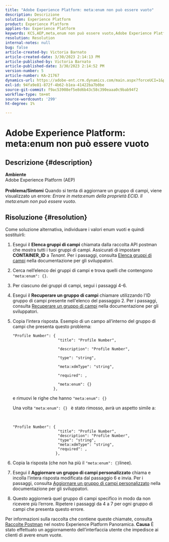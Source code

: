 ```yaml
---
title: "Adobe Experience Platform: meta:enum non può essere vuoto"
description: Descrizione
solution: Experience Platform
product: Experience Platform
applies-to: Experience Platform
keywords: KCS,AEP,meta,enum non può essere vuoto,Adobe Experience Platform,aggiorna gruppi di campi,soluzione alternativa,risoluzione dei problemi
resolution: Resolution
internal-notes: null
bug: false
article-created-by: Victoria Barnato
article-created-date: 3/30/2023 2:14:13 PM
article-published-by: Victoria Barnato
article-published-date: 3/30/2023 2:14:52 PM
version-number: 5
article-number: KA-21767
dynamics-url: https://adobe-ent.crm.dynamics.com/main.aspx?forceUCI=1&pagetype=entityrecord&etn=knowledgearticle&id=d7918023-05cf-ed11-b597-6045bd0065b6
exl-id: 94fa9e81-872f-4b62-b1ea-41422ba7b0be
source-git-commit: f9ac53908ef5e8d6b43c58c390eaaa0c9bab94f2
workflow-type: tm+mt
source-wordcount: '299'
ht-degree: 1%

---
```


# Adobe Experience Platform: meta:enum non può essere vuoto

## Descrizione {#description}

<b>Ambiente</b><br>Adobe Experience Platform (AEP)<br><br><b>Problema/Sintomi</b>
Quando si tenta di aggiornare un gruppo di campi, viene visualizzato un errore: *Errore in meta:enum della proprietà ECID. Il meta:enum non può essere vuoto.*


## Risoluzione {#resolution}


Come soluzione alternativa, individuare i valori enum vuoti e quindi sostituirli:

1. Esegui il <b>Elenca gruppi di campi</b> chiamata dalla raccolta API postman che mostra tutti i tuoi gruppi di campi. Assicurati di impostare <b>CONTAINER_ID</b> a *Tenant*. Per i passaggi, consulta [Elenca gruppi di campi](https://developer.adobe.com/experience-platform-apis/references/schema-registry/#tag/Field-groups/operation/listFieldGroups) nella documentazione per gli sviluppatori.
2. Cerca nell’elenco dei gruppi di campi e trova quelli che contengono `"meta:enum": {}`.
3. Per ciascuno dei gruppi di campi, segui i passaggi 4-6.
4. Esegui il <b>Recuperare un gruppo di campi</b> chiamare utilizzando l&#39;ID gruppo di campi presente nell&#39;elenco del passaggio 2. Per i passaggi, consulta [Recuperare un gruppo di campi](https://developer.adobe.com/experience-platform-apis/references/schema-registry/#tag/Field-groups/operation/retrieveFieldGroup) nella documentazione per gli sviluppatori.
5. Copia l’intera risposta. Esempio di un campo all’interno del gruppo di campi che presenta questo problema:




   ```clike
   "Profile Number": { 
                       "title": "Profile Number",                                     
                       "description": "Profile Number",                                    
                       "type": "string",                                     
                       "meta:xdmType": "string",                                    
                       "required": ,                                    
                       "meta:enum": {}                               
                     },
   ```



   e rimuovi le righe che hanno `"meta:enum": {}`



   Una volta `"meta:enum": {} ` è stato rimosso, avrà un aspetto simile a:

    

   ```clike
   "Profile Number": {
                       "title": "Profile Number",
                       "description": "Profile Number",
                       "type": "string",
                       "meta:xdmType": "string",
                       "required": ,
                      },
   ```

6. Copia la risposta (che non ha più il `"meta:enum": {}`linee).
7. Esegui il <b>Aggiornare un gruppo di campi personalizzato</b> chiama e incolla l’intera risposta modificata dal passaggio 6 e invia. Per i passaggi, consulta [Aggiornare un gruppo di campi personalizzato](https://developer.adobe.com/experience-platform-apis/references/schema-registry/#tag/Field-groups/operation/patchFieldGroup) nella documentazione per gli sviluppatori.
8. Questo aggiornerà quel gruppo di campi specifico in modo da non ricevere più l’errore. Ripetere i passaggi da 4 a 7 per ogni gruppo di campi che presenta questo errore.


Per informazioni sulla raccolta che contiene queste chiamate, consulta [Raccolte Postman](https://experienceleague.adobe.com/docs/experience-platform/landing/platform-apis/postman.html?lang=en#collections) nel nostro Experience Platform Panoramica.
<b>Causa</b>
È stato effettuato un aggiornamento dell’interfaccia utente che impedisce ai clienti di avere enum vuote.
